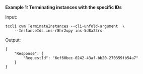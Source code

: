 **Example 1: Terminating instances with the specific IDs**



Input: 

```
tccli cvm TerminateInstances --cli-unfold-argument  \
    --InstanceIds ins-r8hr2upy ins-5d8a23rs
```

Output: 
```
{
    "Response": {
        "RequestId": "6ef60bec-0242-43af-bb20-270359fb54a7"
    }
}
```

